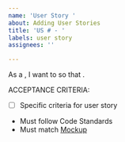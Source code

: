 ```yaml
---
name: 'User Story '
about: Adding User Stories
title: 'US # - '
labels: user story
assignees: ''

---
```


As a <stakeholder>, I want to <feature> so that <value>.

ACCEPTANCE CRITERIA:
- [ ] Specific criteria for user story
* Must follow Code Standards
* Must match [Mockup](link)
